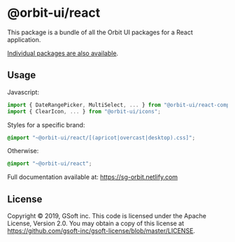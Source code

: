 # @orbit-ui/react

This package is a bundle of all the Orbit UI packages for a React application.

[Individual packages are also available](../../../README.md#npm-packages).

## Usage

Javascript:

```javascript
import { DateRangePicker, MultiSelect, ... } from "@orbit-ui/react-components";
import { ClearIcon, ... } from "@orbit-ui/icons";
```

Styles for a specific brand:

```css
@import "~@orbit-ui/react/[(apricot|overcast|desktop).css]";
```

Otherwise:

```css
@import "~@orbit-ui/react";
```

Full documentation available at: https://sg-orbit.netlify.com

## License

Copyright © 2019, GSoft inc. This code is licensed under the Apache License, Version 2.0. You may obtain a copy of this license at https://github.com/gsoft-inc/gsoft-license/blob/master/LICENSE.
